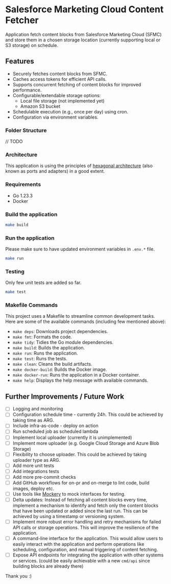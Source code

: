 # Salesforce Marketing Cloud Content Fetcher

Application fetch content blocks from Salesforce Marketing Cloud (SFMC) and store them in a chosen storage location (currently supporting local or S3 storage) on schedule.

## Features

* Securely fetches content blocks from SFMC.
* Caches access tokens for efficient API calls.
* Supports concurrent fetching of content blocks for improved performance.
* Configurable/extendable storage options:
    * Local file storage (not implemented yet)
    * Amazon S3 bucket
* Schedulable execution (e.g., once per day) using cron.
* Configuration via environment variables.

### Folder Structure
// TODO

### Architecture
This application is using the principles of [hexagonal architecture](https://en.wikipedia.org/wiki/Hexagonal_architecture_(software)) (also known as ports and adapters) in a good extent.

### Requirements

* Go 1.23.3
* Docker

### Build the application
```bash
make build
```

### Run the application
Please make sure to have updated environment variables in `.env.*` file.
```bash
make run
```

### Testing
Only few unit tests are added so far.
```bash
make test 
```

### Makefile Commands
This project uses a Makefile to streamline common development tasks. Here are some of the available commands (including few mentioned above):

* `make deps`: Downloads project dependencies.
* `make fmt`: Formats the code.
* `make tidy`: Tidies the Go module dependencies.
* `make build`: Builds the application.
* `make run`: Runs the application.
* `make test`: Runs the tests.
* `make clean`: Cleans the build artifacts.
* `make docker-build`: Builds the Docker image.
* `make docker-run`: Runs the application in a Docker container.
* `make help`: Displays the help message with available commands.

## Further Improvements / Future Work
* [ ] Logging and monitoring
* [ ] Configuration schedule time - currently 24h. This could be achieved by taking time as ARG.
* [ ] Include infra-as-code - deploy on action
* [ ] Run scheduled job as scheduled lambda
* [ ] Implement local uploader (currently it is unimplemented)
* [ ] Implement more uploader (e.g. Google Cloud Storage and Azure Blob Storage)
* [ ] Flexibility to choose uploader. This could be achieved by taking uploader type as ARG.
* [ ] Add more unit tests
* [ ] Add integrations tests
* [ ] Add more pre-commit checks
* [ ] Add GitHub workflows for on-pr and on-merge to lint code, build images, deploy etc.
* [ ] Use tools like [Mockery](https://github.com/vektra/mockery) to mock interfaces for testing.
* [ ] Delta updates: Instead of fetching all content blocks every time, implement a mechanism to identify and fetch only the content blocks that have been updated or added since the last run. This can be achieved by using a timestamp or versioning system.
* [ ] Implement more robust error handling and retry mechanisms for failed API calls or storage operations. This will improve the resilience of the application.
* [ ] A command-line interface for the application. This would allow users to easily interact with the application and perform operations like scheduling, configuration, and manual triggering of content fetching.
* [ ] Expose API endpoints for integrating the application with other systems or services. (could be easily achievable with a new `cmd/api` since building blocks are already there)

Thank you :)